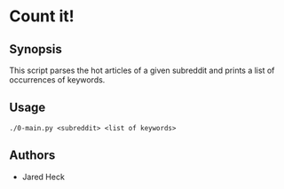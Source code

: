 # Count it!

## Synopsis
This script parses the hot articles of a given subreddit and prints a list of occurrences of keywords.

## Usage
`./0-main.py <subreddit> <list of keywords>`

## Authors
* Jared Heck
